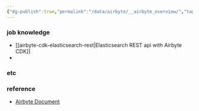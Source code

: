 ```yaml
---
{"dg-publish":true,"permalink":"/data/airbyte/__airbyte_overview/","tags":["overview, airbyte"],"created":"","updated":""}
---
```



### job knowledge
- [[airbyte-cdk-elasticsearch-rest\|Elasticsearch REST api with Airbyte CDK]]
- 

### etc

### reference
- [Airbyte Document](https://docs.airbyte.com/)